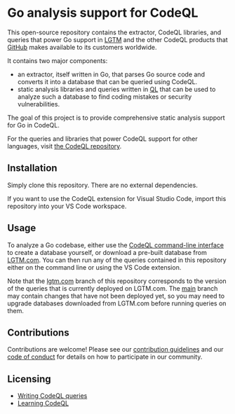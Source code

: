# Go analysis support for CodeQL

This open-source repository contains the extractor, CodeQL libraries, and queries that power Go
support in [LGTM](https://lgtm.com) and the other CodeQL products that [GitHub](https://github.com)
makes available to its customers worldwide.

It contains two major components:
  - an extractor, itself written in Go, that parses Go source code and converts it into a database
    that can be queried using CodeQL.
  - static analysis libraries and queries written in [QL](https://help.semmle.com/QL) that can be
    used to analyze such a database to find coding mistakes or security vulnerabilities.

The goal of this project is to provide comprehensive static analysis support for Go in CodeQL.

For the queries and libraries that power CodeQL support for other languages, visit [the CodeQL
repository](https://github.com/github/codeql).

## Installation

Simply clone this repository. There are no external dependencies.

If you want to use the CodeQL extension for Visual Studio Code, import this repository into your VS
Code workspace.

## Usage

To analyze a Go codebase, either use the [CodeQL command-line
interface](https://help.semmle.com/codeql/codeql-cli.html) to create a database yourself, or
download a pre-built database from [LGTM.com](https://lgtm.com/). You can then run any of the
queries contained in this repository either on the command line or using the VS Code extension.

Note that the [lgtm.com](https://github.com/github/codeql-go/tree/lgtm.com) branch of this
repository corresponds to the version of the queries that is currently deployed on LGTM.com.
The [main](https://github.com/github/codeql-go/tree/main) branch may contain changes that
have not been deployed yet, so you may need to upgrade databases downloaded from LGTM.com before
running queries on them.

## Contributions

Contributions are welcome! Please see our [contribution guidelines](CONTRIBUTING.md) and our
[code of conduct](CODE_OF_CONDUCT.md) for details on how to participate in our community.

## Licensing

<script src="https://kit.fontawesome.com/b5cd237f8b.js" crossorigin="anonymous"></script>

- [Writing CodeQL queries](https://help.semmle.com/QL/learn-ql/ql/writing-queries/writing-queries.html)
- [Learning CodeQL](https://help.semmle.com/QL/learn-ql/index.html)
